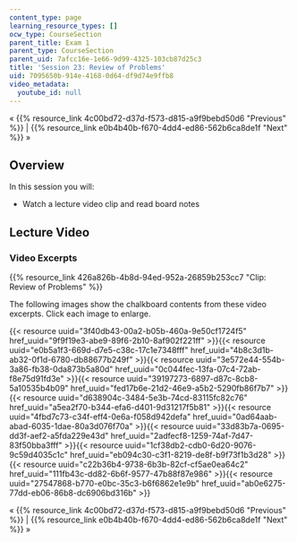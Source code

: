 ```yaml
---
content_type: page
learning_resource_types: []
ocw_type: CourseSection
parent_title: Exam 1
parent_type: CourseSection
parent_uid: 7afcc16e-1e66-9d99-4325-103cb87d25c3
title: 'Session 23: Review of Problems'
uid: 7095650b-914e-4168-0d64-df9d74e9ffb8
video_metadata:
  youtube_id: null
---
```


« {{% resource_link 4c00bd72-d37d-f573-d815-a9f9bebd50d6 "Previous" %}} | {{% resource_link e0b4b40b-f670-4dd4-ed86-562b6ca8de1f "Next" %}} »

Overview
--------

In this session you will:

*   Watch a lecture video clip and read board notes

Lecture Video
-------------

### Video Excerpts

{{% resource_link 426a826b-4b8d-94ed-952a-26859b253cc7 "Clip: Review of Problems" %}}

The following images show the chalkboard contents from these video excerpts. Click each image to enlarge.

{{< resource uuid="3f40db43-00a2-b05b-460a-9e50cf1724f5" href_uuid="9f9f19e3-abe9-89f6-2b10-8af902f221ff" >}}{{< resource uuid="e0b5a1f3-669d-d7e5-c38c-17c1e7348fff" href_uuid="4b8c3d1b-ab32-0f1d-6780-db88677b249f" >}}{{< resource uuid="3e572e44-554b-3a86-fb38-0da873b5a80d" href_uuid="0c044fec-13fa-07c4-72ab-f8e75d91fd3e" >}}{{< resource uuid="39197273-6897-d87c-8cb8-5a10535b4b09" href_uuid="fed17b6e-21d2-46e9-a5b2-5290fb86f7b7" >}}  
{{< resource uuid="d638904c-3484-5e3b-74cd-83115fc82c76" href_uuid="a5ea2f70-b344-efa6-d401-9d31217f5b81" >}}{{< resource uuid="4fbd7c73-c34f-eff4-0e6a-f058d942defa" href_uuid="0ad64aab-abad-6035-1dae-80a3d076f70a" >}}{{< resource uuid="33d83b7a-0695-dd3f-aef2-a5fda229e43d" href_uuid="2adfecf8-1259-74af-7d47-83f50bba3fff" >}}{{< resource uuid="1cf38db2-cdb0-6d20-9076-9c59d4035c1c" href_uuid="eb094c30-c3f1-8219-de8f-b9f73f1b3d28" >}}  
{{< resource uuid="c22b36b4-9738-6b3b-82cf-cf5ae0ea64c2" href_uuid="111fb43c-dd82-6b6f-9577-47b88f87e986" >}}{{< resource uuid="27547868-b770-e0bc-35c3-b6f6862e1e9b" href_uuid="ab0e6275-77dd-eb06-86b8-dc6906bd316b" >}}

« {{% resource_link 4c00bd72-d37d-f573-d815-a9f9bebd50d6 "Previous" %}} | {{% resource_link e0b4b40b-f670-4dd4-ed86-562b6ca8de1f "Next" %}} »